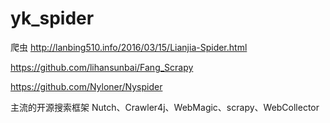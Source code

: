 # yk_spider
爬虫
http://lanbing510.info/2016/03/15/Lianjia-Spider.html

https://github.com/lihansunbai/Fang_Scrapy

https://github.com/Nyloner/Nyspider

主流的开源搜索框架
Nutch、Crawler4j、WebMagic、scrapy、WebCollector
